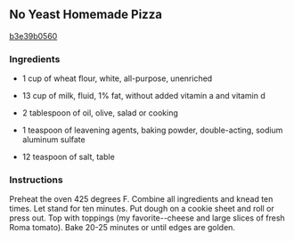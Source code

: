 ## No Yeast Homemade Pizza

[b3e39b0560](http://www.food.com/recipe/no-yeast-homemade-pizza-364652)

### Ingredients

 - 1 cup of wheat flour, white, all-purpose, unenriched

 - 13 cup of milk, fluid, 1% fat, without added vitamin a and vitamin d

 - 2 tablespoon of oil, olive, salad or cooking

 - 1 teaspoon of leavening agents, baking powder, double-acting, sodium aluminum sulfate

 - 12 teaspoon of salt, table

### Instructions

Preheat the oven 425 degrees F. Combine all ingredients and knead ten times. Let stand for ten minutes. Put dough on a cookie sheet and roll or press out. Top with toppings (my favorite--cheese and large slices of fresh Roma tomato). Bake 20-25 minutes or until edges are golden.